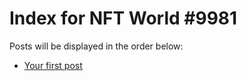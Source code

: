 # Index for NFT World #9981
Posts will be displayed in the order below:

- [Your first post](./001-first.md)

